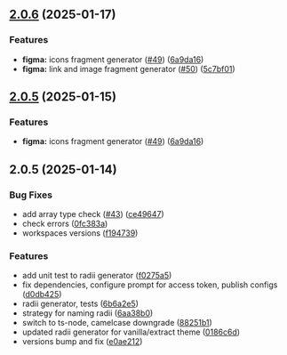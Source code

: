 ## [2.0.6](https://github.com/atls/figma/compare/@atls/figma-theme-radii-generator@2.0.5...@atls/figma-theme-radii-generator@2.0.6) (2025-01-17)

### Features

- **figma:** icons fragment generator ([#49](https://github.com/atls/figma/issues/49)) ([6a9da16](https://github.com/atls/figma/commit/6a9da16b8312ff8a5ea2cb2d46f506f8927b0e3c))
- **figma:** link and image fragment generator ([#50](https://github.com/atls/figma/issues/50)) ([5c7bf01](https://github.com/atls/figma/commit/5c7bf013046f44d038a763f9ee2d8ad263c2a69f))

## [2.0.5](https://github.com/atls/figma/compare/@atls/figma-theme-radii-generator@2.0.5...@atls/figma-theme-radii-generator@2.0.5) (2025-01-15)

### Features

- **figma:** icons fragment generator ([#49](https://github.com/atls/figma/issues/49)) ([6a9da16](https://github.com/atls/figma/commit/6a9da16b8312ff8a5ea2cb2d46f506f8927b0e3c))

## 2.0.5 (2025-01-14)

### Bug Fixes

- add array type check ([#43](https://github.com/atls/figma/issues/43)) ([ce49647](https://github.com/atls/figma/commit/ce4964798481299934960932549c0da156885d3a))
- check errors ([0fc383a](https://github.com/atls/figma/commit/0fc383ad2de8e24a500bb41b88446a76e39521a8))
- workspaces versions ([f194739](https://github.com/atls/figma/commit/f1947396015b90ce5dbb913549f9ff6bb13059b8))

### Features

- add unit test to radii generator ([f0275a5](https://github.com/atls/figma/commit/f0275a52f88bdafc54a384a854fb84e7de835a06))
- fix dependencies, configure prompt for access token, publish configs ([d0db425](https://github.com/atls/figma/commit/d0db42522e5a90b1da9a81afd633ea1cd59002fa))
- radii generator, tests ([6b6a2e5](https://github.com/atls/figma/commit/6b6a2e50f7701457dc05e3a6e4a612eef0d64c74))
- strategy for naming radii ([6aa38b0](https://github.com/atls/figma/commit/6aa38b0eddac1ae21d03ad44cf2dc13e2ca3524b))
- switch to ts-node, camelcase downgrade ([88251b1](https://github.com/atls/figma/commit/88251b1656f9d21b72a54f797e17a3649d87b540))
- updated radii generator for vanilla/extract theme ([0186c6d](https://github.com/atls/figma/commit/0186c6d0dbf4822c57523aebf9e4891ec9bab09c))
- versions bump and fix ([e0ae212](https://github.com/atls/figma/commit/e0ae2123cfe154812d7050e93e2fb150e1a3c331))
